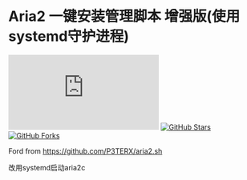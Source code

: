 # Aria2 一键安装管理脚本 增强版(使用systemd守护进程)

[![LICENSE](https://img.shields.io/github/license/troubadour-hell/aria2.sh?style=flat-square)](https://github.com/troubadour-hell/aria2.sh/blob/master/LICENSE)
[![GitHub Stars](https://img.shields.io/github/stars/troubadour-hell/aria2.sh.svg?style=flat-square&label=Stars&logo=github)](https://github.com/troubadour-hell/aria2.sh/stargazers)
[![GitHub Forks](https://img.shields.io/github/forks/troubadour-hell/aria2.sh.svg?style=flat-square&label=Forks&logo=github)](https://github.com/troubadour-hell/aria2.sh/fork)

Ford from https://github.com/P3TERX/aria2.sh

改用systemd启动aria2c